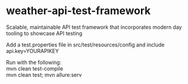 # weather-api-test-framework
Scalable, maintainable API test framework that incorporates modern day tooling to showcase API testing

Add a test.properties file in src/test/resources/config and include  
api.key=YOURAPIKEY

Run with the following:  
mvn clean test-compile  
mvn clean test; mvn allure:serv